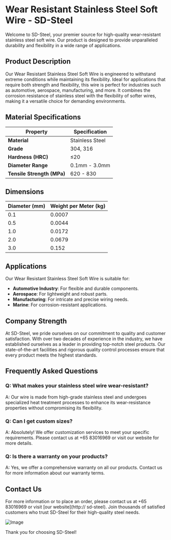 # Wear Resistant Stainless Steel Soft Wire - SD-Steel

Welcome to SD-Steel, your premier source for high-quality wear-resistant stainless steel soft wire. Our product is designed to provide unparalleled durability and flexibility in a wide range of applications.

## Product Description
Our Wear Resistant Stainless Steel Soft Wire is engineered to withstand extreme conditions while maintaining its flexibility. Ideal for applications that require both strength and flexibility, this wire is perfect for industries such as automotive, aerospace, manufacturing, and more. It combines the corrosion resistance of stainless steel with the flexibility of softer wires, making it a versatile choice for demanding environments.

## Material Specifications

| **Property** | **Specification** |
|--------------|-------------------|
| **Material** | Stainless Steel |
| **Grade**    | 304, 316          |
| **Hardness (HRC)** | ≤20               |
| **Diameter Range** | 0.1mm - 3.0mm     |
| **Tensile Strength (MPa)** | 620 - 830 |

## Dimensions

| **Diameter (mm)** | **Weight per Meter (kg)** |
|-------------------|---------------------------|
| 0.1               | 0.0007                    |
| 0.5               | 0.0044                    |
| 1.0               | 0.0172                    |
| 2.0               | 0.0679                    |
| 3.0               | 0.152                     |

## Applications
Our Wear Resistant Stainless Steel Soft Wire is suitable for:
- **Automotive Industry**: For flexible and durable components.
- **Aerospace**: For lightweight and robust parts.
- **Manufacturing**: For intricate and precise wiring needs.
- **Marine**: For corrosion-resistant applications.

## Company Strength
At SD-Steel, we pride ourselves on our commitment to quality and customer satisfaction. With over two decades of experience in the industry, we have established ourselves as a leader in providing top-notch steel products. Our state-of-the-art facilities and rigorous quality control processes ensure that every product meets the highest standards.

## Frequently Asked Questions

### Q: What makes your stainless steel wire wear-resistant?
A: Our wire is made from high-grade stainless steel and undergoes specialized heat treatment processes to enhance its wear-resistance properties without compromising its flexibility.

### Q: Can I get custom sizes?
A: Absolutely! We offer customization services to meet your specific requirements. Please contact us at +65 83016969 or visit our website for more details.

### Q: Is there a warranty on your products?
A: Yes, we offer a comprehensive warranty on all our products. Contact us for more information about our warranty terms.

## Contact Us
For more information or to place an order, please contact us at +65 83016969 or visit [our website](http:// sd-steel). Join thousands of satisfied customers who trust SD-Steel for their high-quality steel needs.

![Image](https://github.com/user-attachments/assets/2567258e-e124-4816-932d-1809bd27ef0b)

Thank you for choosing SD-Steel!